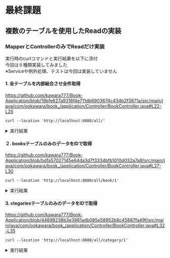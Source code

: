 # 最終課題
## 複数のテーブルを使用したReadの実装
### MapperとControllerのみでReadだけ実装
実行時のcurlコマンドと実行結果を以下に添付  
今回は６種類実装してみました  
※Serviceや例外処理、テストは今回は実装していません
#### 1. 全テーブルを内部結合させ全件取得
https://github.com/kawara777/Book-Application/blob/19bfe627a9318f4e711db6903674c434b2f3871a/src/main/java/com/ookawara/book_/application/Controller/BookController.java#L22-L25
```
curl --location 'http://localhost:8080/all/'
```
<details><summary>実行結果</summary><div>

  <img width="1280" alt="スクリーンショット 2024-02-22 18 14 15" src="https://github.com/kawara777/Book-Application/assets/138858245/37182655-7fc9-4833-ba17-42fb538481eb">
</div></details>

#### ２. booksテーブルのみのデータをIDで取得
https://github.com/kawara777/Book-Application/blob/bdfa57027145e64da3d7f3334bfb1010d032a7a9/src/main/java/com/ookawara/book_/application/Controller/BookController.java#L27-L30
```
curl --location 'http://localhost:8080/all/book/1'
```
<details><summary>実行結果</summary><div>

<img width="1280" alt="スクリーンショット 2024-02-22 19 36 38" src="https://github.com/kawara777/Book-Application/assets/138858245/6e6af486-566f-4f50-afa3-2dd5df6e5b5a">
</div></details>

#### 3. ctegoriesテーブルのみのデータをIDで取得
https://github.com/kawara777/Book-Application/blob/44698238b3e3861adb085e58852b8c45887fa49f/src/main/java/com/ookawara/book_/application/Controller/BookController.java#L32-L35
```
curl --location 'http://localhost:8080/all/category/1'
```
<details><summary>実行結果</summary><div>

<img width="1280" alt="スクリーンショット 2024-02-22 19 37 50" src="https://github.com/kawara777/Book-Application/assets/138858245/e5db9cd9-a288-4751-baef-04a5f13a39e4">

</div></details>
